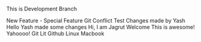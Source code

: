 This is Development Branch

New Feature - Special Feature
Git Conflict Test
Changes made by Yash
Hello Yash made some changes
Hi,
I am Jagrut
Welcome
This is awesome!
Yahoooo!
Git Lit
Github
Linux
Macbook
